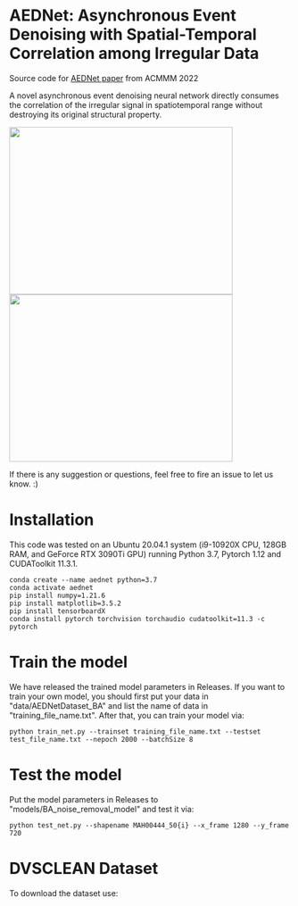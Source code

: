 # AEDNet: Asynchronous Event Denoising with Spatial-Temporal Correlation among Irregular Data
Source code for [AEDNet paper](https://dl.acm.org/doi/10.1145/3503161.3548048) from ACMMM 2022

A novel asynchronous event denoising neural network directly consumes the correlation of the irregular signal in spatiotemporal range without destroying its original structural property.

<img src="https://github.com/Fanghuachen/AEDNet/blob/AEDNet/pic/gif%20.gif" width="400" height="300"> <img src="https://github.com/Fanghuachen/AEDNet/blob/main/pic/gif1.gif" width="400" height="300"> 

If there is any suggestion or questions, feel free to fire an issue to let us know. :)

# Installation

This code was tested on an Ubuntu 20.04.1 system (i9-10920X CPU, 128GB RAM, and GeForce RTX 3090Ti GPU) running Python 3.7, Pytorch 1.12 and CUDAToolkit 11.3.1.
```
conda create --name aednet python=3.7
conda activate aednet
pip install numpy=1.21.6
pip install matplotlib=3.5.2
pip install tensorboardX
conda install pytorch torchvision torchaudio cudatoolkit=11.3 -c pytorch
```

# Train the model
We have released the trained model parameters in Releases. If you want to train your own model, you should first put your data in "data/AEDNetDataset_BA" and list the name of data in "training_file_name.txt". After that, you can train your model via:
```
python train_net.py --trainset training_file_name.txt --testset test_file_name.txt --nepoch 2000 --batchSize 8
```

# Test the model
Put the model parameters in Releases to "models/BA_noise_removal_model" and test it via:
```
python test_net.py --shapename MAH00444_50{i} --x_frame 1280 --y_frame 720
```

# DVSCLEAN Dataset
To download the dataset use:



